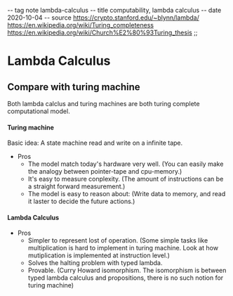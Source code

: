 -- tag note lambda-calculus
-- title computability, lambda calculus
-- date 2020-10-04
-- source https://crypto.stanford.edu/~blynn/lambda/
          https://en.wikipedia.org/wiki/Turing_completeness
          https://en.wikipedia.org/wiki/Church%E2%80%93Turing_thesis
;;
# Lambda Calculus

## Compare with turing machine
Both lambda calclus and turing machines are both turing complete computational model.

#### Turing machine
Basic idea: A state machine read and write on a infinite tape.
- Pros
    - The model match today's hardware very well. (You can easily make the analogy between pointer-tape and cpu-memory.)
    - It's easy to measure conplexity. (The amount of instructions can be a straight forward measurement.)
    - The model is easy to reason about: (Write data to memory, and read it laster to decide the future actions.)

#### Lambda Calculus
- Pros
    - Simpler to represent lost of operation. (Some simple tasks like multiplication is hard to implement in turing machine. Look at how mutiplication is implemented at instruction level.)
    - Solves the halting problem with typed lambda.
    - Provable. (Curry Howard isomorphism. The isomorphism is between typed lambda calculus and propositions, there is no such notion for turing machine)


